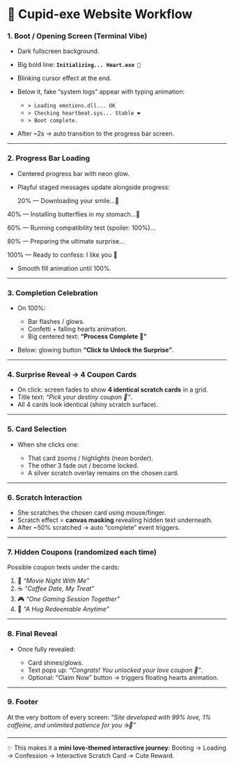 
# 💖 **Cupid-exe Website Workflow**

### **1. Boot / Opening Screen (Terminal Vibe)**

* Dark fullscreen background.
* Big bold line:
  **`Initializing... Heart.exe 💖`**
* Blinking cursor effect at the end.
* Below it, fake “system logs” appear with typing animation:

  * `> Loading emotions.dll... OK`
  * `> Checking heartbeat.sys... Stable ❤️`
  * `> Boot complete.`
* After \~2s → auto transition to the progress bar screen.

---

### **2. Progress Bar Loading**

* Centered progress bar with neon glow.
* Playful staged messages update alongside progress:

  20% — Downloading your smile…🥰

40% — Installing butterflies in my stomach…🦋

60% — Running compatibility test (spoiler: 100%)…

80% — Preparing the ultimate surprise…

100% — Ready to confess: I like you 💌
* Smooth fill animation until 100%.

---

### **3. Completion Celebration**

* On 100%:

  * Bar flashes / glows.
  * Confetti + falling hearts animation.
  * Big centered text: **“Process Complete 💖”**
* Below: glowing button **“Click to Unlock the Surprise”**.

---

### **4. Surprise Reveal → 4 Coupon Cards**

* On click: screen fades to show **4 identical scratch cards** in a grid.
* Title text: *“Pick your destiny coupon 🎲”*.
* All 4 cards look identical (shiny scratch surface).

---

### **5. Card Selection**

* When she clicks one:

  * That card zooms / highlights (neon border).
  * The other 3 fade out / become locked.
  * A silver scratch overlay remains on the chosen card.

---

### **6. Scratch Interaction**

* She scratches the chosen card using mouse/finger.
* Scratch effect = **canvas masking** revealing hidden text underneath.
* After \~50% scratched → auto “complete” event triggers.

---

### **7. Hidden Coupons (randomized each time)**

Possible coupon texts under the cards:

1. 🍿 *“Movie Night With Me”*
2. ☕ *“Coffee Date, My Treat”*
3. 🎮 *“One Gaming Session Together”*
4. 💌 *“A Hug Redeemable Anytime”*

---

### **8. Final Reveal**

* Once fully revealed:

  * Card shines/glows.
  * Text pops up: *“Congrats! You unlocked your love coupon 💖”*.
  * Optional: “Claim Now” button → triggers floating hearts animation.

---

### **9. Footer**

At the very bottom of every screen:
*“Site developed with 99% love, 1% caffeine, and unlimited patience for you ☕💖”*

---

✨ This makes it a **mini love-themed interactive journey**:
Booting → Loading → Confession → Interactive Scratch Card → Cute Reward.

